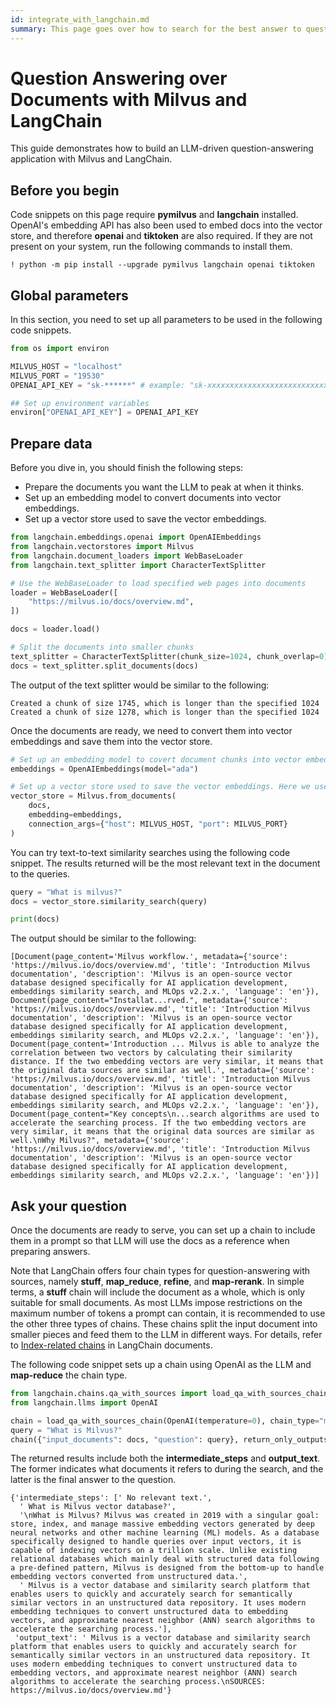 ```yaml
---
id: integrate_with_langchain.md
summary: This page goes over how to search for the best answer to questions using Milvus as the Vector Database and LlamaIndex as the embedding system.
---
```


# Question Answering over Documents with Milvus and LangChain

This guide demonstrates how to build an LLM-driven question-answering application with Milvus and LangChain.

## Before you begin

Code snippets on this page require **pymilvus** and **langchain** installed. OpenAI's embedding API has also been used to embed docs into the vector store, and therefore **openai** and **tiktoken** are also required. If they are not present on your system, run the following commands to install them.

```shell
! python -m pip install --upgrade pymilvus langchain openai tiktoken
```

## Global parameters

In this section, you need to set up all parameters to be used in the following code snippets.

```python
from os import environ

MILVUS_HOST = "localhost"
MILVUS_PORT = "19530"
OPENAI_API_KEY = "sk-******" # example: "sk-xxxxxxxxxxxxxxxxxxxxxxxxxxxxxxxxxxxxxxxx"

## Set up environment variables
environ["OPENAI_API_KEY"] = OPENAI_API_KEY
```

## Prepare data

Before you dive in, you should finish the following steps:

- Prepare the documents you want the LLM to peak at when it thinks.
- Set up an embedding model to convert documents into vector embeddings.
- Set up a vector store used to save the vector embeddings.

```python
from langchain.embeddings.openai import OpenAIEmbeddings
from langchain.vectorstores import Milvus
from langchain.document_loaders import WebBaseLoader
from langchain.text_splitter import CharacterTextSplitter

# Use the WebBaseLoader to load specified web pages into documents
loader = WebBaseLoader([
    "https://milvus.io/docs/overview.md",
])

docs = loader.load()

# Split the documents into smaller chunks
text_splitter = CharacterTextSplitter(chunk_size=1024, chunk_overlap=0)
docs = text_splitter.split_documents(docs)
```

The output of the text splitter would be similar to the following:

```shell
Created a chunk of size 1745, which is longer than the specified 1024
Created a chunk of size 1278, which is longer than the specified 1024
```

Once the documents are ready, we need to convert them into vector embeddings and save them into the vector store.

```python
# Set up an embedding model to covert document chunks into vector embeddings.
embeddings = OpenAIEmbeddings(model="ada")

# Set up a vector store used to save the vector embeddings. Here we use Milvus as the vector store.
vector_store = Milvus.from_documents(
    docs,
    embedding=embeddings,
    connection_args={"host": MILVUS_HOST, "port": MILVUS_PORT}
)
```

You can try text-to-text similarity searches using the following code snippet. The results returned will be the most relevant text in the document to the queries.

```python
query = "What is milvus?"
docs = vector_store.similarity_search(query)

print(docs)
```

The output should be similar to the following:

```shell
[Document(page_content='Milvus workflow.', metadata={'source': 'https://milvus.io/docs/overview.md', 'title': 'Introduction Milvus documentation', 'description': 'Milvus is an open-source vector database designed specifically for AI application development, embeddings similarity search, and MLOps v2.2.x.', 'language': 'en'}), Document(page_content="Installat...rved.", metadata={'source': 'https://milvus.io/docs/overview.md', 'title': 'Introduction Milvus documentation', 'description': 'Milvus is an open-source vector database designed specifically for AI application development, embeddings similarity search, and MLOps v2.2.x.', 'language': 'en'}), Document(page_content='Introduction ... Milvus is able to analyze the correlation between two vectors by calculating their similarity distance. If the two embedding vectors are very similar, it means that the original data sources are similar as well.', metadata={'source': 'https://milvus.io/docs/overview.md', 'title': 'Introduction Milvus documentation', 'description': 'Milvus is an open-source vector database designed specifically for AI application development, embeddings similarity search, and MLOps v2.2.x.', 'language': 'en'}), Document(page_content="Key concepts\n...search algorithms are used to accelerate the searching process. If the two embedding vectors are very similar, it means that the original data sources are similar as well.\nWhy Milvus?", metadata={'source': 'https://milvus.io/docs/overview.md', 'title': 'Introduction Milvus documentation', 'description': 'Milvus is an open-source vector database designed specifically for AI application development, embeddings similarity search, and MLOps v2.2.x.', 'language': 'en'})]
```

## Ask your question

Once the documents are ready to serve, you can set up a chain to include them in a prompt so that LLM will use the docs as a reference when preparing answers.

Note that LangChain offers four chain types for question-answering with sources, namely **stuff**, **map_reduce**, **refine**, and **map-rerank**. In simple terms, a **stuff** chain will include the document as a whole, which is only suitable for small documents. As most LLMs impose restrictions on the maximum number of tokens a prompt can contain, it is recommended to use the other three types of chains. These chains split the input document into smaller pieces and feed them to the LLM in different ways. For details, refer to [Index-related chains](https://docs.langchain.com/docs/components/chains/index_related_chains) in LangChain documents.

The following code snippet sets up a chain using OpenAI as the LLM and **map-reduce** the chain type.

```python
from langchain.chains.qa_with_sources import load_qa_with_sources_chain
from langchain.llms import OpenAI

chain = load_qa_with_sources_chain(OpenAI(temperature=0), chain_type="map_reduce", return_intermediate_steps=True)
query = "What is Milvus?"
chain({"input_documents": docs, "question": query}, return_only_outputs=True)
```

The returned results include both the **intermediate_steps** and **output_text**. The former indicates what documents it refers to during the search, and the latter is the final answer to the question.

```shell
{'intermediate_steps': [' No relevant text.',
  ' What is Milvus vector database?',
  '\nWhat is Milvus? Milvus was created in 2019 with a singular goal: store, index, and manage massive embedding vectors generated by deep neural networks and other machine learning (ML) models. As a database specifically designed to handle queries over input vectors, it is capable of indexing vectors on a trillion scale. Unlike existing relational databases which mainly deal with structured data following a pre-defined pattern, Milvus is designed from the bottom-up to handle embedding vectors converted from unstructured data.',
  ' Milvus is a vector database and similarity search platform that enables users to quickly and accurately search for semantically similar vectors in an unstructured data repository. It uses modern embedding techniques to convert unstructured data to embedding vectors, and approximate nearest neighbor (ANN) search algorithms to accelerate the searching process.'],
 'output_text': ' Milvus is a vector database and similarity search platform that enables users to quickly and accurately search for semantically similar vectors in an unstructured data repository. It uses modern embedding techniques to convert unstructured data to embedding vectors, and approximate nearest neighbor (ANN) search algorithms to accelerate the searching process.\nSOURCES: https://milvus.io/docs/overview.md'}
```